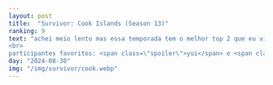```yaml
---
layout: post
title:  "Survivor: Cook Islands (Season 13)"
ranking: 9
text: "achei meio lento mas essa temporada tem o melhor top 2 que eu vi até agora meu deus<br>
<br>
participantes favoritos: <span class=\"spoiler\">yui</span> e <span class=\"spoiler\">ozzy</span>, o top 2 como deveria ser"
day: "2024-08-30"
img: "/img/survivor/cook.webp"
---
```

